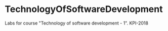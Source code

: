 # TechnologyOfSoftwareDevelopment
Labs for course "Technology of software development - 1". KPI-2018
